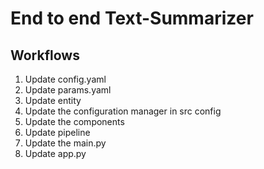 # End to end Text-Summarizer

## Workflows

1. Update config.yaml
2. Update params.yaml
3. Update entity
4. Update the configuration manager in src config
5. Update the components
6. Update pipeline
7. Update the main.py
8. Update app.py